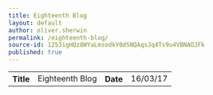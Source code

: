 ```yaml
---
title: Eighteenth Blog
layout: default
author: oliver.sherwin
permalink: /eighteenth-blog/
source-id: 1253igHQz8WYaLmsodkY0dSNQAqsJq4Ts9u4VBNAOJFk
published: true
---
```

<table>
  <tr>
    <th>Title</th>
    <td>Eighteenth Blog</td>
    <th>Date</th>
    <td>16/03/17</td>
  </tr>
</table>
